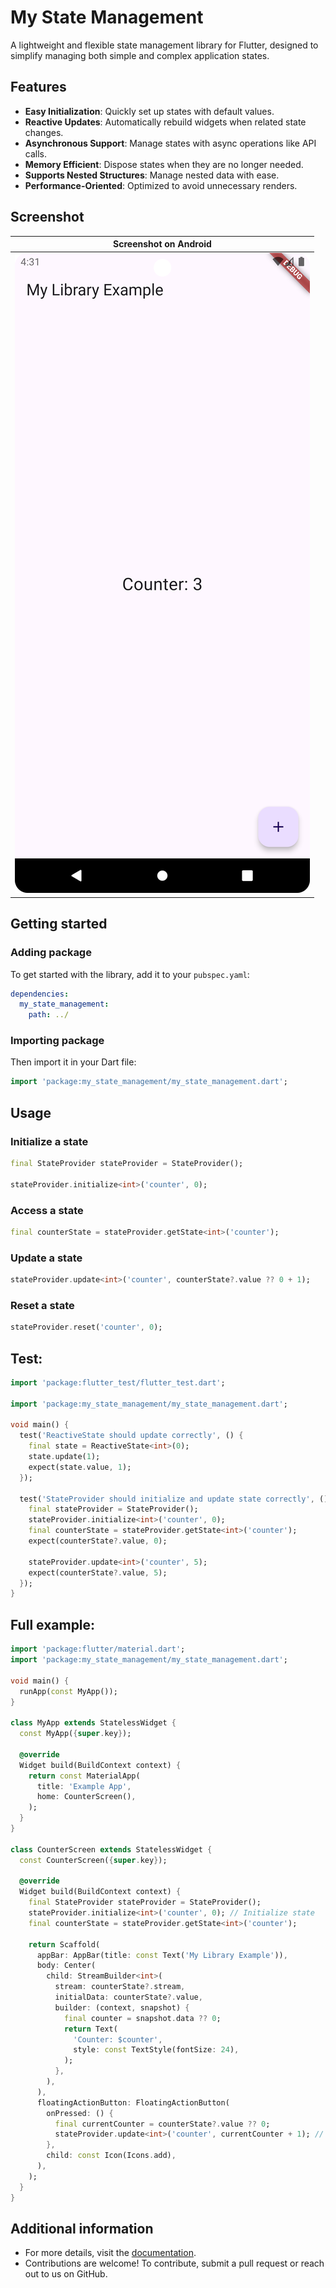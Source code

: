# My State Management

A lightweight and flexible state management library for Flutter, designed to simplify managing both simple and complex application states.

## Features

- **Easy Initialization**: Quickly set up states with default values.
- **Reactive Updates**: Automatically rebuild widgets when related state changes.
- **Asynchronous Support**: Manage states with async operations like API calls.
- **Memory Efficient**: Dispose states when they are no longer needed.
- **Supports Nested Structures**: Manage nested data with ease.
- **Performance-Oriented**: Optimized to avoid unnecessary renders.

## Screenshot

|              Screenshot on Android              |
|:-----------------------------------------------:|
| ![Screenshot Prod](screenshot/screenshot_1.png) |

## Getting started

### Adding package
To get started with the library, add it to your `pubspec.yaml`:

```yaml
dependencies:
  my_state_management:
    path: ../ 
```

### Importing package

Then import it in your Dart file:

```dart
import 'package:my_state_management/my_state_management.dart';
```
## Usage

### Initialize a state
```dart
final StateProvider stateProvider = StateProvider();

stateProvider.initialize<int>('counter', 0);
```

### Access a state
```dart
final counterState = stateProvider.getState<int>('counter');
```

### Update a state
```dart
stateProvider.update<int>('counter', counterState?.value ?? 0 + 1);
```

### Reset a state
```dart
stateProvider.reset('counter', 0);
```

## Test:
```dart
import 'package:flutter_test/flutter_test.dart';

import 'package:my_state_management/my_state_management.dart';

void main() {
  test('ReactiveState should update correctly', () {
    final state = ReactiveState<int>(0);
    state.update(1);
    expect(state.value, 1);
  });

  test('StateProvider should initialize and update state correctly', () {
    final stateProvider = StateProvider();
    stateProvider.initialize<int>('counter', 0);
    final counterState = stateProvider.getState<int>('counter');
    expect(counterState?.value, 0);

    stateProvider.update<int>('counter', 5);
    expect(counterState?.value, 5);
  });
}
```


## Full example:
```dart
import 'package:flutter/material.dart';
import 'package:my_state_management/my_state_management.dart';

void main() {
  runApp(const MyApp());
}

class MyApp extends StatelessWidget {
  const MyApp({super.key});

  @override
  Widget build(BuildContext context) {
    return const MaterialApp(
      title: 'Example App',
      home: CounterScreen(),
    );
  }
}

class CounterScreen extends StatelessWidget {
  const CounterScreen({super.key});

  @override
  Widget build(BuildContext context) {
    final StateProvider stateProvider = StateProvider();
    stateProvider.initialize<int>('counter', 0); // Initialize state
    final counterState = stateProvider.getState<int>('counter');

    return Scaffold(
      appBar: AppBar(title: const Text('My Library Example')),
      body: Center(
        child: StreamBuilder<int>(
          stream: counterState?.stream,
          initialData: counterState?.value,
          builder: (context, snapshot) {
            final counter = snapshot.data ?? 0;
            return Text(
              'Counter: $counter',
              style: const TextStyle(fontSize: 24),
            );
          },
        ),
      ),
      floatingActionButton: FloatingActionButton(
        onPressed: () {
          final currentCounter = counterState?.value ?? 0;
          stateProvider.update<int>('counter', currentCounter + 1); // Update state
        },
        child: const Icon(Icons.add),
      ),
    );
  }
}
```

## Additional information
- For more details, visit the [documentation](https://dart.dev/tools/pub/writing-package-pages).
- Contributions are welcome! To contribute, submit a pull request or reach out to us on GitHub.